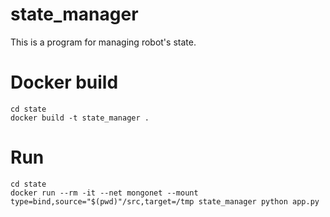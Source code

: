# state_manager
This is a program for managing robot's state.

# Docker build
```
cd state
docker build -t state_manager .
```


# Run
```
cd state
docker run --rm -it --net mongonet --mount type=bind,source="$(pwd)"/src,target=/tmp state_manager python app.py
```